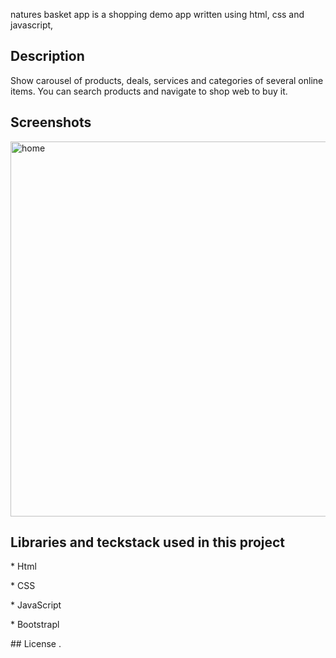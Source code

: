 

natures basket app is a shopping demo app written using html, css and javascript,
## Description

Show carousel of products, deals, services and categories of several online items.
You can search products and navigate to shop web to buy it.




## Screenshots
<img width="600" alt="home" src="https://d1z88p83zuviay.cloudfront.net/BannerImages/29e5f6d0-7087-49d0-bd5a-dab151d860de_1320x376.jpg">


## Libraries  and teckstack used in this project
<p>* Html</p>
<p>* CSS</p>
<p>* JavaScript</p>
<p>* Bootstrapl</p>
## License
.
